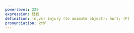```yaml
---
powerlevel: 229
expression: 怪我
definition: (n,vs) injury (to animate object); hurt; (P)
pronunciation: けが
---
```

